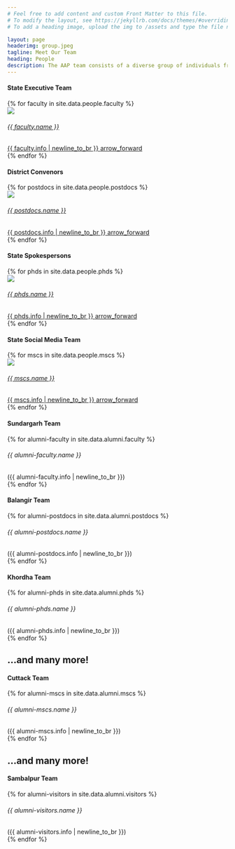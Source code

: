 ```yaml
---
# Feel free to add content and custom Front Matter to this file.
# To modify the layout, see https://jekyllrb.com/docs/themes/#overriding-theme-defaults
# To add a heading image, upload the img to /assets and type the file name + extension into "headerimg"

layout: page
headerimg: group.jpeg
tagline: Meet Our Team
heading: People
description: The AAP team consists of a diverse group of individuals from various backgrounds who share a common goal of bringing political change and upholding transparency in governance.
---
```

<!-- .faculty -->
<div class="container">
    <h4>State Executive Team</h4>
</div>

<div class="container-fluid mb-5 px-4">
    <div class="row limitsize">
        {% for faculty in site.data.people.faculty %}
        <div class="card-deck mx-0 p-0 col-lg-4 col-md-6">
            <a href="{{ faculty.link }}" alt="View Personal Site"><div class="card rounded-0 m-1 profile">
                <div class="row px-3">
                    <div>
                        <img src="../../assets/images/profiles/{{ faculty.img }}">
                    </div>
                    <div class="col p-3 d-flex align-items-start flex-column">
                        <h6>
                            {{ faculty.name }}
                        </h6>
                        <span class="small">
                            {{ faculty.info | newline_to_br }}
                        </span>
                        <a class="mt-auto profile-link text-right ml-auto" href="{{ faculty.link }}">
                            <span class="material-icons">
                            arrow_forward
                            </span>
                        </a>
                    </div>
                </div>
            </div></a>
        </div>
        {% endfor %}
    </div>
</div>
<!-- /.faculty -->

<!-- .postdocs -->
<div class="container mt-4">
    <h4>District Convenors</h4>
</div>

<div class="container-fluid mb-5 px-4">
    <div class="row limitsize">
        {% for postdocs in site.data.people.postdocs %}
        <div class="card-deck mx-0 p-0 col-lg-4 col-md-6">
            <a href="{{ postdocs.link }}" alt="View Personal Site"><div class="card rounded-0 m-1 profile">
                <div class="row px-3">
                    <div>
                        <img src="../../assets/images/profiles/{{ postdocs.img }}">
                    </div>
                    <div class="col p-3 d-flex align-items-start flex-column">
                        <h6>
                            {{ postdocs.name }}
                        </h6>
                        <span class="small">
                            {{ postdocs.info | newline_to_br }}
                        </span>
                        <a class="mt-auto profile-link text-right ml-auto" href="{{ postdocs.link }}">
                            <span class="material-icons">
                            arrow_forward
                            </span>
                        </a>
                    </div>
                </div>
            </div></a>
        </div>
        {% endfor %}
    </div>
</div>
<!-- /.postdocs -->

<!-- .phds -->
<div class="container mt-4">
    <h4>State Spokespersons</h4>
</div>

<div class="container-fluid mb-5 px-4">
    <div class="row limitsize">
        {% for phds in site.data.people.phds %}
        <div class="card-deck mx-0 p-0 col-lg-4 col-md-6">
            <a href="{{ phds.link }}" alt="View Personal Site"><div class="card rounded-0 m-1 profile">
                <div class="row px-3">
                    <div>
                        <img src="../../assets/images/profiles/{{ phds.img }}">
                    </div>
                    <div class="col p-3 d-flex align-items-start flex-column">
                        <h6>
                            {{ phds.name }}
                        </h6>
                        <span class="small">
                            {{ phds.info | newline_to_br }}
                        </span>
                        <a class="mt-auto profile-link text-right ml-auto" href="{{ phds.link }}">
                            <span class="material-icons">
                            arrow_forward
                            </span>
                        </a>
                    </div>
                </div>
            </div></a>
        </div>
        {% endfor %}
    </div>
</div>
<!-- /.phds -->

<!-- .mscs -->
<div class="container mt-4">
    <h4>State Social Media Team</h4>
</div>

<div class="container-fluid mb-5 px-4">
    <div class="row limitsize">
        {% for mscs in site.data.people.mscs %}
        <div class="card-deck mx-0 p-0 col-lg-4 col-md-6">
            <a href="{{ mscs.link }}" alt="View Personal Site"><div class="card rounded-0 m-1 profile">
                <div class="row px-3">
                    <div>
                        <img src="../../assets/images/profiles/{{ mscs.img }}">
                    </div>
                    <div class="col p-3 d-flex align-items-start flex-column">
                        <h6>
                            {{ mscs.name }}
                        </h6>
                        <span class="small">
                            {{ mscs.info | newline_to_br }}
                        </span>
                        <a class="mt-auto profile-link text-right ml-auto" href="{{ mscs.link }}">
                            <span class="material-icons">
                            arrow_forward
                            </span>
                        </a>
                    </div>
                </div>
            </div></a>
        </div>
        {% endfor %}
    </div>
</div>
<!-- /.mscs -->

<!-- .alumni sections -->
<div class="container-fluid bg-gray py-5 px-0">
    <!-- .faculty alumni -->
    <div class="container mt-4">
        <h4>Sundargarh Team</h4>
    </div>
    <div class="container mt-4 mb-5">
        <div class="row">
            {% for alumni-faculty in site.data.alumni.faculty %}
            <div class="col-lg-4 col-6 mb-3">
                <h6>
                    {{ alumni-faculty.name }}
                </h6>
                <span class="alumni-subheading">
                    ({{ alumni-faculty.info | newline_to_br }})
                </span>
            </div>
            {% endfor %}
        </div>
    </div>
    <!-- /.faculty alumni -->
    <!-- .postdoc alumni -->
    <div class="container mt-4">
        <h4>Balangir Team</h4>
    </div>
    <div class="container mt-4 mb-5">
        <div class="row">
            {% for alumni-postdocs in site.data.alumni.postdocs %}
            <div class="col-lg-4 col-6 mb-3">
                <h6>
                    {{ alumni-postdocs.name }}
                </h6>
                <span class="alumni-subheading">
                    ({{ alumni-postdocs.info | newline_to_br }})
                </span>
            </div>
            {% endfor %}
        </div>
    </div>
    <!-- /.postdoc alumni -->
    <!-- .phd alumni -->
    <div class="container mt-4">
        <h4>Khordha Team</h4>
    </div>
    <div class="container mt-4 mb-5">
        <div class="row">
            {% for alumni-phds in site.data.alumni.phds %}
            <div class="col-lg-4 col-6 mb-3">
                <h6>
                    {{ alumni-phds.name }}
                </h6>
                <span class="alumni-subheading">
                    ({{ alumni-phds.info | newline_to_br }})
                </span>
            </div>
            {% endfor %}
        </div>
        <h2 class="mt-3 text-right alumni-accent">...and many more!</h2>
    </div>
    <!-- /.phd alumni -->
    <!-- .msc alumni -->
    <div class="container mt-4">
        <h4>Cuttack Team</h4>
    </div>
    <div class="container mt-4 mb-5">
        <div class="row">
            {% for alumni-mscs in site.data.alumni.mscs %}
            <div class="col-lg-4 col-6 mb-3">
                <h6>
                    {{ alumni-mscs.name }}
                </h6>
                <span class="alumni-subheading">
                    ({{ alumni-mscs.info | newline_to_br }})
                </span>
            </div>
            {% endfor %}
        </div>
        <h2 class="mt-3 text-right alumni-accent">...and many more!</h2>
    </div>
    <!-- /.msc alumni -->
    <!-- .visiting alumni -->
    <div class="container mt-4">
        <h4>Sambalpur Team</h4>
    </div>
    <div class="container mt-4">
        <div class="row">
            {% for alumni-visitors in site.data.alumni.visitors %}
            <div class="col-lg-4 col-6 mb-3">
                <h6>
                    {{ alumni-visitors.name }}
                </h6>
                <span class="alumni-subheading">
                    ({{ alumni-visitors.info | newline_to_br }})
                </span>
            </div>
            {% endfor %}
        </div>
    </div>
    <!-- /.postdoc alumni -->
</div>
<!-- /.alumni sections -->
